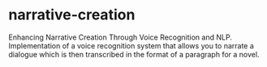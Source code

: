 # narrative-creation
Enhancing Narrative Creation Through Voice Recognition and NLP.  Implementation of a voice recognition system that allows you to narrate a dialogue which is then transcribed in the format of a paragraph for a novel.
